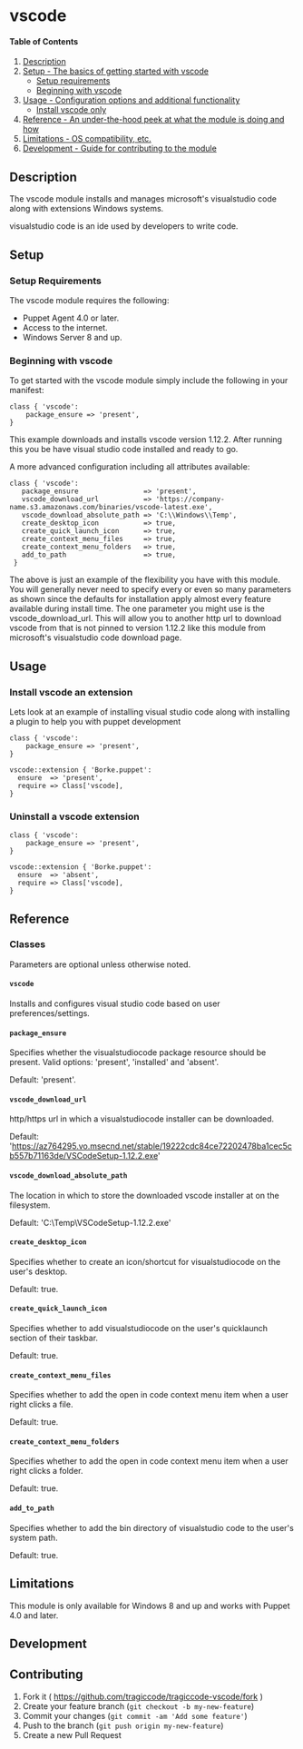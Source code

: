 # vscode

#### Table of Contents

1. [Description](#description)
1. [Setup - The basics of getting started with vscode](#setup)
    * [Setup requirements](#setup-requirements)
    * [Beginning with vscode](#beginning-with-vscode)
1. [Usage - Configuration options and additional functionality](#usage)
    * [Install vscode only](#install_vscode_only)
1. [Reference - An under-the-hood peek at what the module is doing and how](#reference)
1. [Limitations - OS compatibility, etc.](#limitations)
1. [Development - Guide for contributing to the module](#development)

## Description

The vscode module installs and manages microsoft's visualstudio code along with extensions Windows systems.

visualstudio code is an ide used by developers to write code.

## Setup

### Setup Requirements

The vscode module requires the following:

* Puppet Agent 4.0 or later.
* Access to the internet.
* Windows Server 8 and up.

### Beginning with vscode

To get started with the vscode module simply include the following in your manifest:

```puppet
class { 'vscode':
    package_ensure => 'present',
}
```

This example downloads and installs vscode version 1.12.2.  After running this you be have visual studio code installed and ready to go.


A more advanced configuration including all attributes available:

```puppet
class { 'vscode':
   package_ensure                => 'present',
   vscode_download_url           => 'https://company-name.s3.amazonaws.com/binaries/vscode-latest.exe',
   vscode_download_absolute_path => 'C:\\Windows\\Temp',
   create_desktop_icon           => true,
   create_quick_launch_icon      => true,
   create_context_menu_files     => true,
   create_context_menu_folders   => true,
   add_to_path                   => true,
 }
```

The above is just an example of the flexibility you have with this module.  You will generally never need to specify every or even so many parameters as shown since the defaults for installation apply almost every feature available during install time.  The one parameter you might use is the vscode_download_url.  This will allow you to another http url to download vscode from that is not pinned to version 1.12.2 like this module from microsoft's visualstudio code download page.

## Usage

### Install vscode an extension

Lets look at an example of installing visual studio code along with installing a plugin to help you with puppet development

```puppet
class { 'vscode':
    package_ensure => 'present',
}

vscode::extension { 'Borke.puppet':
  ensure  => 'present',
  require => Class['vscode],
}
```

### Uninstall a vscode extension
```puppet
class { 'vscode':
    package_ensure => 'present',
}

vscode::extension { 'Borke.puppet':
  ensure  => 'absent',
  require => Class['vscode],
}
```

## Reference

### Classes

Parameters are optional unless otherwise noted.

#### `vscode`

Installs and configures visual studio code based on user preferences/settings.

#### `package_ensure`

Specifies whether the visualstudiocode package resource should be present. Valid options: 'present', 'installed' and 'absent'.

Default: 'present'.

#### `vscode_download_url`

http/https url in which a visualstudiocode installer can be downloaded.

Default: 'https://az764295.vo.msecnd.net/stable/19222cdc84ce72202478ba1cec5cb557b71163de/VSCodeSetup-1.12.2.exe'

#### `vscode_download_absolute_path`

The location in which to store the downloaded vscode installer at on the filesystem.

Default: 'C:\Temp\VSCodeSetup-1.12.2.exe'

#### `create_desktop_icon`

Specifies whether to create an icon/shortcut for visualstudiocode on the user's desktop.

Default: true.

#### `create_quick_launch_icon`

Specifies whether to add visualstudiocode on the user's quicklaunch section of their taskbar.

Default: true.

#### `create_context_menu_files`

Specifies whether to add the open in code context menu item when a user right clicks a file.

Default: true.

#### `create_context_menu_folders`

Specifies whether to add the open in code context menu item when a user right clicks a folder.

Default: true.

#### `add_to_path`

Specifies whether to add the bin directory of visualstudio code to the user's system path.

Default: true.

## Limitations

This module is only available for Windows 8 and up and works with Puppet 4.0 and later.

## Development

## Contributing

1. Fork it ( https://github.com/tragiccode/tragiccode-vscode/fork )
2. Create your feature branch (`git checkout -b my-new-feature`)
3. Commit your changes (`git commit -am 'Add some feature'`)
4. Push to the branch (`git push origin my-new-feature`)
5. Create a new Pull Request
